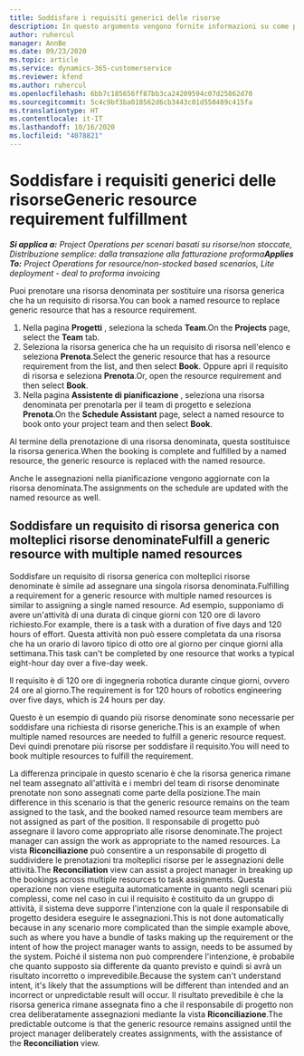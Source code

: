 ```yaml
---
title: Soddisfare i requisiti generici delle risorse
description: In questo argomento vengono fornite informazioni su come prenotare risorse denominate per un requisito di risorsa generica.
author: ruhercul
manager: AnnBe
ms.date: 09/23/2020
ms.topic: article
ms.service: dynamics-365-customerservice
ms.reviewer: kfend
ms.author: ruhercul
ms.openlocfilehash: 6bb7c185656ff87bb3ca24209594c07d25862d70
ms.sourcegitcommit: 5c4c9bf3ba018562d6cb3443c01d550489c415fa
ms.translationtype: HT
ms.contentlocale: it-IT
ms.lasthandoff: 10/16/2020
ms.locfileid: "4078821"
---
```

# <a name="generic-resource-requirement-fulfillment"></a><span data-ttu-id="4cb01-103">Soddisfare i requisiti generici delle risorse</span><span class="sxs-lookup"><span data-stu-id="4cb01-103">Generic resource requirement fulfillment</span></span>

<span data-ttu-id="4cb01-104">_**Si applica a:** Project Operations per scenari basati su risorse/non stoccate, Distribuzione semplice: dalla transazione alla fatturazione proforma_</span><span class="sxs-lookup"><span data-stu-id="4cb01-104">_**Applies To:** Project Operations for resource/non-stocked based scenarios, Lite deployment - deal to proforma invoicing_</span></span>

<span data-ttu-id="4cb01-105">Puoi prenotare una risorsa denominata per sostituire una risorsa generica che ha un requisito di risorsa.</span><span class="sxs-lookup"><span data-stu-id="4cb01-105">You can book a named resource to replace generic resource that has a resource requirement.</span></span>

1. <span data-ttu-id="4cb01-106">Nella pagina **Progetti** , seleziona la scheda **Team**.</span><span class="sxs-lookup"><span data-stu-id="4cb01-106">On the **Projects** page, select the **Team** tab.</span></span>
2. <span data-ttu-id="4cb01-107">Seleziona la risorsa generica che ha un requisito di risorsa nell'elenco e seleziona **Prenota**.</span><span class="sxs-lookup"><span data-stu-id="4cb01-107">Select the generic resource that has a resource requirement from the list, and then select **Book**.</span></span> <span data-ttu-id="4cb01-108">Oppure apri il requisito di risorsa e seleziona **Prenota**.</span><span class="sxs-lookup"><span data-stu-id="4cb01-108">Or, open the resource requirement and then select **Book**.</span></span>
3. <span data-ttu-id="4cb01-109">Nella pagina **Assistente di pianificazione** , seleziona una risorsa denominata per prenotarla per il team di progetto e seleziona **Prenota**.</span><span class="sxs-lookup"><span data-stu-id="4cb01-109">On the **Schedule Assistant** page, select a named resource to book onto your project team and then select **Book**.</span></span>

<span data-ttu-id="4cb01-110">Al termine della prenotazione di una risorsa denominata, questa sostituisce la risorsa generica.</span><span class="sxs-lookup"><span data-stu-id="4cb01-110">When the booking is complete and fulfilled by a named resource, the generic resource is replaced with the named resource.</span></span>

<span data-ttu-id="4cb01-111">Anche le assegnazioni nella pianificazione vengono aggiornate con la risorsa denominata.</span><span class="sxs-lookup"><span data-stu-id="4cb01-111">The assignments on the schedule are updated with the named resource as well.</span></span>

## <a name="fulfill-a-generic-resource-with-multiple-named-resources"></a><span data-ttu-id="4cb01-112">Soddisfare un requisito di risorsa generica con molteplici risorse denominate</span><span class="sxs-lookup"><span data-stu-id="4cb01-112">Fulfill a generic resource with multiple named resources</span></span>
<span data-ttu-id="4cb01-113">Soddisfare un requisito di risorsa generica con molteplici risorse denominate è simile ad assegnare una singola risorsa denominata.</span><span class="sxs-lookup"><span data-stu-id="4cb01-113">Fulfilling a requirement for a generic resource with multiple named resources is similar to assigning a single named resource.</span></span> <span data-ttu-id="4cb01-114">Ad esempio, supponiamo di avere un'attività di una durata di cinque giorni con 120 ore di lavoro richiesto.</span><span class="sxs-lookup"><span data-stu-id="4cb01-114">For example, there is a task with a duration of five days and 120 hours of effort.</span></span> <span data-ttu-id="4cb01-115">Questa attività non può essere completata da una risorsa che ha un orario di lavoro tipico di otto ore al giorno per cinque giorni alla settimana.</span><span class="sxs-lookup"><span data-stu-id="4cb01-115">This task can't be completed by one resource that works a typical eight-hour day over a five-day week.</span></span> 

<span data-ttu-id="4cb01-116">Il requisito è di 120 ore di ingegneria robotica durante cinque giorni, ovvero 24 ore al giorno.</span><span class="sxs-lookup"><span data-stu-id="4cb01-116">The requirement is for 120 hours of robotics engineering over five days, which is 24 hours per day.</span></span>

<span data-ttu-id="4cb01-117">Questo è un esempio di quando più risorse denominate sono necessarie per soddisfare una richiesta di risorse generiche.</span><span class="sxs-lookup"><span data-stu-id="4cb01-117">This is an example of when multiple named resources are needed to fulfill a generic resource request.</span></span> <span data-ttu-id="4cb01-118">Devi quindi prenotare più risorse per soddisfare il requisito.</span><span class="sxs-lookup"><span data-stu-id="4cb01-118">You will need to book multiple resources to fulfill the requirement.</span></span>

<span data-ttu-id="4cb01-119">La differenza principale in questo scenario è che la risorsa generica rimane nel team assegnato all'attività e i membri del team di risorse denominate prenotate non sono assegnati come parte della posizione.</span><span class="sxs-lookup"><span data-stu-id="4cb01-119">The main difference in this scenario is that the generic resource remains on the team assigned to the task, and the booked named resource team members are not assigned as part of the position.</span></span> <span data-ttu-id="4cb01-120">Il responsabile di progetto può assegnare il lavoro come appropriato alle risorse denominate.</span><span class="sxs-lookup"><span data-stu-id="4cb01-120">The project manager can assign the work as appropriate to the named resources.</span></span> <span data-ttu-id="4cb01-121">La vista **Riconciliazione** può consentire a un responsabile di progetto di suddividere le prenotazioni tra molteplici risorse per le assegnazioni delle attività.</span><span class="sxs-lookup"><span data-stu-id="4cb01-121">The **Reconciliation** view can assist a project manager in breaking up the bookings across multiple resources to task assignments.</span></span> <span data-ttu-id="4cb01-122">Questa operazione non viene eseguita automaticamente in quanto negli scenari più complessi, come nel caso in cui il requisito è costituito da un gruppo di attività, il sistema deve supporre l'intenzione con la quale il responsabile di progetto desidera eseguire le assegnazioni.</span><span class="sxs-lookup"><span data-stu-id="4cb01-122">This is not done automatically because in any scenario more complicated than the simple example above, such as where you have a bundle of tasks making up the requirement or the intent of how the project manager wants to assign, needs to be assumed by the system.</span></span> <span data-ttu-id="4cb01-123">Poiché il sistema non può comprendere l'intenzione, è probabile che quanto supposto sia differente da quanto previsto e quindi si avrà un risultato incorretto o imprevedibile.</span><span class="sxs-lookup"><span data-stu-id="4cb01-123">Because the system can't understand intent, it's likely that the assumptions will be different than intended and an incorrect or unpredictable result will occur.</span></span> <span data-ttu-id="4cb01-124">Il risultato prevedibile è che la risorsa generica rimane assegnata fino a che il responsabile di progetto non crea deliberatamente assegnazioni mediante la vista **Riconciliazione**.</span><span class="sxs-lookup"><span data-stu-id="4cb01-124">The predictable outcome is that the generic resource remains assigned until the project manager deliberately creates assignments, with the assistance of the **Reconciliation** view.</span></span>



